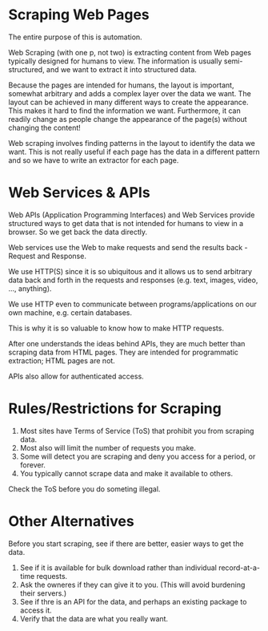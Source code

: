 # Scraping Web Pages

The entire purpose of this is automation.

Web Scraping (with one p, not two) is extracting content
from Web pages typically designed for humans to view.
The information is usually semi-structured, and we want to extract
it into structured data.

Because the pages are intended for humans, the layout is important, somewhat arbitrary and adds a
complex layer over the data we want.  The layout can be achieved in many different ways to create
the appearance. This makes it hard to find the information we want. Furthermore, it can readily
change as people change the appearance of the page(s) without changing the content!

Web scraping  involves finding patterns in the layout to identify the data we want.
This is not really useful if each page has the data in a different pattern and so we
have to write an extractor for each page.


# Web Services & APIs

Web APIs (Application Programming Interfaces) and Web Services
provide structured ways to get data that is not  intended
for humans to view in a browser. So we get back the data directly.

Web services use the Web to make requests and send the results back -
Request and Response.

We use HTTP(S) since it is so ubiquitous and it allows us to send
arbitrary data back and forth in the requests and responses (e.g.
text, images, video, ..., anything).

We use HTTP even to communicate between programs/applications on our own machine,
e.g. certain databases.

This is why it is so valuable to know how to make HTTP requests.


After one understands the ideas behind APIs,
they are much better than scraping data from HTML pages.
They are intended for programmatic extraction; HTML pages are not.

APIs also allow for authenticated access.


# Rules/Restrictions for Scraping

1. Most sites have Terms of Service (ToS) that
prohibit you from scraping data.
1. Most also will limit the number of requests you make.
1. Some will detect you are scraping and deny you access for
   a period, or forever.
1. You typically cannot scrape data and make it available to others.


Check the ToS before you do someting illegal.


# Other Alternatives

Before you start scraping, see if there are better, easier ways
to get the data.

1. See if it is available for bulk download rather than individual record-at-a-time requests.
1. Ask the owneres if they can give it to you.  (This will avoid burdening their servers.)
1. See if thre is an API for the data, and perhaps an existing package to access it.
1. Verify that the data are what you really want.
